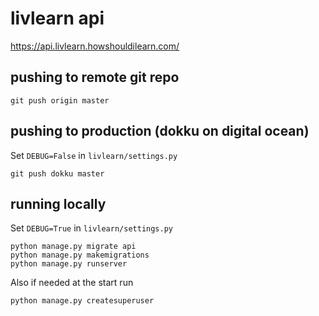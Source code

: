 # livlearn api 

https://api.livlearn.howshouldilearn.com/

## pushing to remote git repo

```
git push origin master
```

## pushing to production (dokku on digital ocean)

Set `DEBUG=False` in `livlearn/settings.py`
```
git push dokku master
```

## running locally

Set `DEBUG=True` in `livlearn/settings.py`

```
python manage.py migrate api
python manage.py makemigrations
python manage.py runserver
```

 Also if needed at the start run
 ```
python manage.py createsuperuser
```